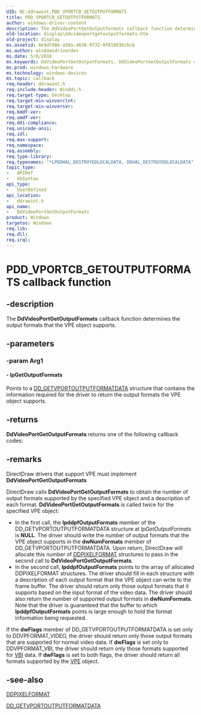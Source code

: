 ```yaml
---
UID: NC:ddrawint.PDD_VPORTCB_GETOUTPUTFORMATS
title: PDD_VPORTCB_GETOUTPUTFORMATS
author: windows-driver-content
description: The DdVideoPortGetOutputFormats callback function determines the output formats that the VPE object supports.
old-location: display\ddvideoportgetoutputformats.htm
old-project: display
ms.assetid: 8e9df88b-a50a-4838-9732-9f818936cbcb
ms.author: windowsdriverdev
ms.date: 5/8/2018
ms.keywords: DdVideoPortGetOutputFormats, DdVideoPortGetOutputFormats callback function [Display Devices], PDD_VPORTCB_GETOUTPUTFORMATS, PDD_VPORTCB_GETOUTPUTFORMATS callback, ddfncs_24c5f4e8-c9ee-4104-80e5-7f6ef21a1f22.xml, ddrawint/DdVideoPortGetOutputFormats, display.ddvideoportgetoutputformats
ms.prod: windows-hardware
ms.technology: windows-devices
ms.topic: callback
req.header: ddrawint.h
req.include-header: Winddi.h
req.target-type: Desktop
req.target-min-winverclnt: 
req.target-min-winversvr: 
req.kmdf-ver: 
req.umdf-ver: 
req.ddi-compliance: 
req.unicode-ansi: 
req.idl: 
req.max-support: 
req.namespace: 
req.assembly: 
req.type-library: 
req.typenames: "*LPDDHAL_DESTROYDDLOCALDATA, DDHAL_DESTROYDDLOCALDATA"
topic_type:
-	APIRef
-	kbSyntax
api_type:
-	UserDefined
api_location:
-	ddrawint.h
api_name:
-	DdVideoPortGetOutputFormats
product: Windows
targetos: Windows
req.lib: 
req.dll: 
req.irql: 
---
```


# PDD_VPORTCB_GETOUTPUTFORMATS callback function


## -description


The <b>DdVideoPortGetOutputFormats</b> callback function determines the output formats that the VPE object supports.


## -parameters




### -param Arg1








#### - lpGetOutputFormats

Points to a <a href="https://msdn.microsoft.com/library/windows/hardware/ff551612">DD_GETVPORTOUTPUTFORMATDATA</a> structure that contains the information required for the driver to return the output formats the VPE object supports.


## -returns



<b>DdVideoPortGetOutputFormats</b> returns one of the following callback codes:




## -remarks



DirectDraw drivers that support VPE must implement <b>DdVideoPortGetOutputFormats</b>

DirectDraw calls <b>DdVideoPortGetOutputFormats</b> to obtain the number of output formats supported by the specified VPE object and a description of each format. <b>DdVideoPortGetOutputFormats</b> is called twice for the specified VPE object:

<ul>
<li>
In the first call, the <b>lpddpfOutputFormats</b> member of the DD_GETVPORTOUTPUTFORMATDATA structure at <i>lpGetOutputFormats</i> is <b>NULL</b>. The driver should write the number of output formats that the VPE object supports in the <b>dwNumFormats</b> member of DD_GETVPORTOUTPUTFORMATDATA. Upon return, DirectDraw will allocate this number of <a href="https://msdn.microsoft.com/library/windows/hardware/ff550274">DDPIXELFORMAT</a> structures to pass in the second call to <b>DdVideoPortGetOutputFormats</b>.

</li>
<li>
In the second call, <b>lpddpfOutputFormats</b> points to the array of allocated DDPIXELFORMAT structures. The driver should fill in each structure with a description of each output format that the VPE object can write to the frame buffer. The driver should return only those output formats that it supports based on the input format of the video data. The driver should also return the number of supported output formats in <b>dwNumFormats</b>. Note that the driver is guaranteed that the buffer to which <b>lpddpfOutputFormats</b> points is large enough to hold the format information being requested.

</li>
</ul>
If the <b>dwFlags</b> member of DD_GETVPORTOUTPUTFORMATDATA is set only to DDVPFORMAT_VIDEO, the driver should return only those output formats that are supported for normal video data. If <b>dwFlags</b> is set only to DDVPFORMAT_VBI, the driver should return only those formats supported for <a href="https://msdn.microsoft.com/a1de1905-09f3-4689-ace9-06690a1f930a">VBI</a> data. If <b>dwFlags</b> is set to both flags, the driver should return all formats supported by the <a href="https://msdn.microsoft.com/a1de1905-09f3-4689-ace9-06690a1f930a">VPE</a> object.




## -see-also




<a href="https://msdn.microsoft.com/library/windows/hardware/ff550274">DDPIXELFORMAT</a>



<a href="https://msdn.microsoft.com/library/windows/hardware/ff551612">DD_GETVPORTOUTPUTFORMATDATA</a>
 

 

